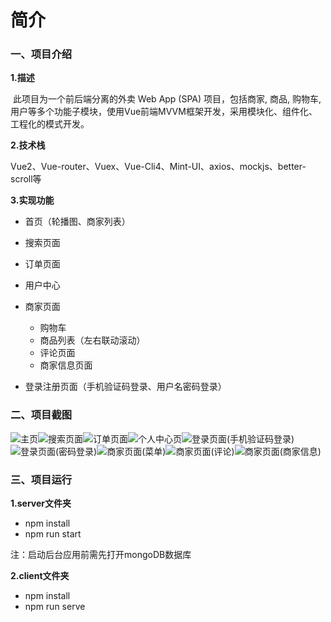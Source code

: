 # 简介

### 一、项目介绍

**1.描述**

​        此项目为一个前后端分离的外卖 Web App (SPA) 项目，包括商家, 商品, 购物车, 用户等多个功能子模块，使用Vue前端MVVM框架开发，采用模块化、组件化、工程化的模式开发。

**2.技术栈**

Vue2、Vue-router、Vuex、Vue-Cli4、Mint-UI、axios、mockjs、better-scroll等

**3.实现功能**

* 首页（轮播图、商家列表）
* 搜索页面
* 订单页面
* 用户中心
* 商家页面
  * 购物车
  * 商品列表（左右联动滚动）
  * 评论页面
  * 商家信息页面

* 登录注册页面（手机验证码登录、用户名密码登录）

### 二、项目截图

![主页](./images/home.png)![搜索页面](./images/search.png)![订单页面](./images/order.png)![个人中心页](./images/profile.png)![登录页面(手机验证码登录)](./images/login_phone.png)![登录页面(密码登录)](./images/login_pwd.png)![商家页面(菜单)](./images/shop_menu.png)![商家页面(评论)](./images/shop_comment.png)![商家页面(商家信息)](./images/shop_info.png)

### 三、项目运行

**1.server文件夹**

* npm install
* npm run start

注：启动后台应用前需先打开mongoDB数据库

**2.client文件夹**

* npm install
* npm run serve
